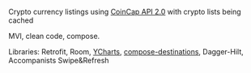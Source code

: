Crypto currency listings using [CoinCap API 2.0](https://docs.coincap.io/) with crypto lists being cached


MVI, clean code, compose.


Libraries: Retrofit, Room, [YCharts](https://github.com/codeandtheory/YCharts), [compose-destinations](https://github.com/raamcosta/compose-destinations), Dagger-Hilt, Accompanists Swipe&Refresh
